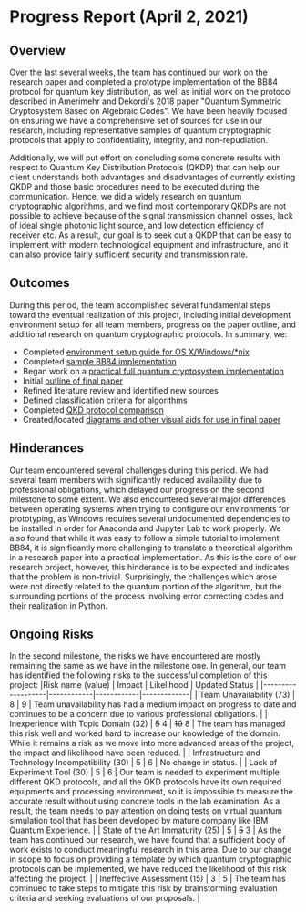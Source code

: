 # Progress Report (April 2, 2021)
## Overview
Over the last several weeks, the team has continued our work on the research paper and completed a prototype implementation of the BB84 protocol for quantum key distribution, as well as initial work on the protocol described in Amerimehr and Dekordi's 2018 paper "Quantum Symmetric Cryptosystem Based on Algebraic Codes". We have been heavily focused on ensuring we have a comprehensive set of sources for use in our research, including representative samples of quantum cryptographic protocols that apply to confidentiality, integrity, and non-repudiation.

Additionally, we will put effort on concluding some concrete results with respect to Quantum Key Distribution Protocols (QKDP) that can help our client understands both advantages and disadvantages of currently existing QKDP and those basic procedures need to be executed during the communication. Hence, we did a widely research on quantum cryptographic algorithms, and we find most contemporary QKDPs are not possible to achieve because of the signal transmission channel losses, lack of ideal single photonic light source, and low detection efficiency of receiver etc. As a result, our goal is to seek out a QKDP that can be easy to implement with modern technological equipment and infrastructure, and it can also provide fairly sufficient security and transmission rate.

## Outcomes
During this period, the team accomplished several fundamental steps toward the eventual realization of this project, including initial development environment setup for all team members, progress on the paper outline, and additional research on quantum cryptographic protocols. In summary, we:
* Completed [environment setup guide for OS X/Windows/*nix](EnvironmentSetup.md)
* Completed [sample BB84 implementation](Resources/BB84-demo.ipynb)
* Began work on a [practical full quantum cryptosystem implementation](Resources/AD2018-demo.ipynb)
* Initial [outline of final paper](Resources/outline.docx)
* Refined literature review and identified new sources
* Defined classification criteria for algorithms
* Completed [QKD protocol comparison](QKD%20Protocols.md)
* Created/located [diagrams and other visual aids for use in final paper](Diagrams.md)

## Hinderances
Our team encountered several challenges during this period. We had several team members with significantly reduced availability due to professional obligations, which delayed our progress on the second milestone to some extent. We also encountered several major differences between operating systems when trying to configure our environments for prototyping, as Windows requires several undocumented dependencies to be installed in order for Anaconda and Jupyter Lab to work properly. We also found that while it was easy to follow a simple tutorial to implement BB84, it is significantly more challenging to translate a theoretical algorithm in a research paper into a practical implementation. As this is the core of our research project, however, this hinderance is to be expected and indicates that the problem is non-trivial. Surprisingly, the challenges which arose were not directly related to the quantum portion of the algorithm, but the surrounding portions of the process involving error correcting codes and their realization in Python.

## Ongoing Risks
In the second milestone, the risks we have encountered are mostly remaining the same as we have in the milestone one. In general, our team has identified the following risks to the successful completion of this project:
|Risk name (value)  | Impact     | Likelihood | Updated Status |
|-------------------|------------|------------|-------------|
| Team Unavailability (73) | 8 | 9 | Team unavailability has had a medium impact on progress to date and continues to be a concern due to various professional obligations. |
| Inexperience with Topic Domain (32) | ~~5~~ 4 | ~~10~~ 8 | The team has managed this risk well and worked hard to increase our knowledge of the domain. While it remains a risk as we move into more advanced areas of the project, the impact and likelihood have been reduced. |
| Infrastructure and Technology Incompatibility (30) | 5 | 6 | No change in status. |
| Lack of Experiment Tool (30) | 5 | 6 | Our team is needed to experiment multiple different QKD protocols, and all the QKD protocols have its own required equipments and processing environment, so it is impossible to measure the accurate result without using concrete tools in the lab examination. As a result, the team needs to pay attention on doing tests on virtual quantum simulation tool that has been developed by mature company like IBM Quantum Experience. |
| State of the Art Immaturity (25) | 5 | ~~5~~ 3 | As the team has continued our research, we have found that a sufficient body of work exists to conduct meaningful research in this area. Due to our change in scope to focus on providing a template by which quantum cryptographic protocols can be implemented, we have reduced the likelihood of this risk affecting the project. |
| Ineffective Assessment (15) | 3 | 5 | The team has continued to take steps to mitigate this risk by brainstorming evaluation criteria and seeking evaluations of our proposals. |
